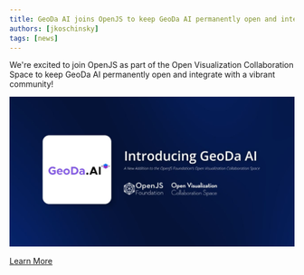 ```yaml
---
title: GeoDa AI joins OpenJS to keep GeoDa AI permanently open and integrate with a vibrant community
authors: [jkoschinsky]
tags: [news]
---
```


We're excited to join OpenJS as part of the Open Visualization Collaboration Space to keep GeoDa AI permanently open and integrate with a vibrant community!

![OpenJS GeoDa.ai Image](./openjs_geodaai.png)

[Learn More](https://hubs.la/Q03Dccnj0)

